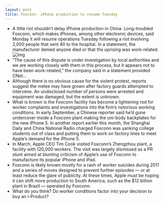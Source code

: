 ```yaml
---
layout: post
title: Foxconn- iPhone production to resume Tuesday
---
```

* A little riot shouldn’t delay iPhone production in China. Long-troubled Foxconn, which makes iPhones, among other electronic devices, said Monday it will resume operations Tuesday following a riot involving 2,000 people that sent 40 to the hospital. In a statement, the manufacturer denied anyone died or that the uprising was work-related.
![img](http://media.idownloadblog.com/wp-content/uploads/2012/02/Foxconn-Workers.jpg)
* “The cause of this dispute is under investigation by local authorities and we are working closely with them in this process, but it appears not to have been work-related,” the company said in a statement provided CNet…
* Although there is no obvious cause for the violent protest, reports suggest the melee may have grown after factory guards attempted to intervene. An undisclosed number of persons were arrested and equipment was damaged, but the extent is unknown.
* What is known is the Foxconn facility has become a lightening rod for worker complaints and investigations into the firm’s notorious working conditions. In early September, a Chinese reporter said he’d gone undercover inside a Foxconn plant making the uni-body backplates for the new iPhone 5. In another report earlier this month, the Shanghai Daily and China National Radio charged Foxconn was yanking college students out of class and putting them to work on factory lines to meet Apple’s demand for the iPhone 5.
* In March, Apple CEO Tim Cook visited Foxconn’s Zhengzhou plant, a facility with 120,000 workers. The visit was largely dismissed as a PR stunt aimed at blunting criticism of Apple’s use of Foxconn to manufacture its popular iPhone and iPad.
* Foxconn is likely known mostly for a rash of worker suicides during 2011 and a series of moves designed to prevent further episodes — or at least reduce the glare of publicity. At these times, Apple must be hoping it can shift more production to South America, such as the $12 billion plant in Brazil — operated by Foxconn.
* What do you think? Do worker conditions factor into your decision to buy an i-Product?

